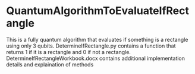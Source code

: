 # QuantumAlgorithmToEvaluateIfRectangle
This is a fully quantum algorithm that evaluates if something is a rectangle using only 3 qubits.
DetermineIfRectangle.py contains a function that returns 1 if it is a rectangle and 0 if not a rectangle.
DetermineIfRectangleWorkbook.docx contains additional implementation details and explaination of methods
